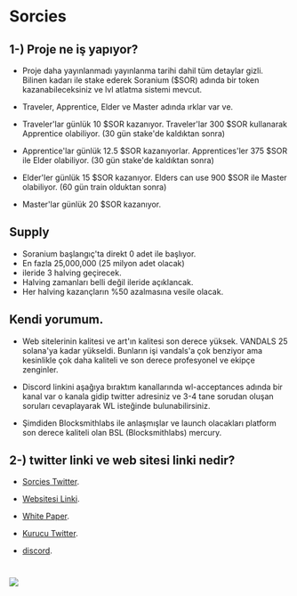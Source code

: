 # Sorcies

## 1-) Proje ne iş yapıyor?
- Proje daha yayınlanmadı yayınlanma tarihi dahil tüm detaylar gizli. Bilinen kadarı ile stake ederek Soranium ($SOR)
adında bir token kazanabileceksiniz ve lvl atlatma sistemi mevcut.

- Traveler, Apprentice, Elder ve Master adında ırklar var ve.

- Traveler'lar günlük 10 $SOR kazanıyor.
Traveler'lar 300 $SOR kullanarak Apprentice olabiliyor. (30 gün stake'de kaldıktan sonra)

- Apprentice'lar günlük 12.5 $SOR kazanıyorlar.
Apprentices'ler 375 $SOR ile  Elder olabiliyor. (30 gün stake'de kaldıktan sonra)

- Elder'ler günlük 15 $SOR kazanıyor.
Elders can use 900 $SOR ile Master olabiliyor. (60 gün train olduktan sonra)

- Master'lar günlük 20 $SOR kazanıyor.

## Supply

- Soranium başlangıç'ta  direkt 0 adet ile başlıyor.
- En fazla 25,000,000 (25 milyon adet olacak)
- ileride 3 halving geçirecek.
- Halving zamanları belli değil ileride açıklancak.
- Her halving kazançların %50 azalmasına vesile olacak.

## Kendi yorumum.

- Web sitelerinin kalitesi ve art'ın kalitesi son derece yüksek. VANDALS 25 solana'ya kadar yükseldi.
Bunların işi vandals'a çok benziyor ama kesinlikle çok daha kaliteli ve son derece profesyonel ve ekipçe zenginler.

- Discord linkini aşağıya bıraktım kanallarında wl-acceptances adında bir kanal var o kanala gidip twitter adresiniz ve 3-4 tane sorudan oluşan
soruları cevaplayarak WL isteğinde bulunabilirsiniz.

- Şimdiden Blocksmithlabs ile anlaşmışlar ve launch olacakları platform son derece kaliteli olan BSL (Blocksmithlabs) mercury.



## 2-) twitter linki ve web sitesi linki nedir?

- [Sorcies Twitter](https://twitter.com/SorciesNFT).

- [Websitesi Linki](https://sorcies.com/).

- [White Paper](https://sorcies.gitbook.io/sorcies/the-plan/economy).

- [Kurucu Twitter](https://twitter.com/voided).

- [discord](https://discord.com/invite/sorcies).

# <img src="https://github.com/omgbbqhaxx/desearch/blob/main/images/FbRU4P1XoAEX6Aj.jpeg">
